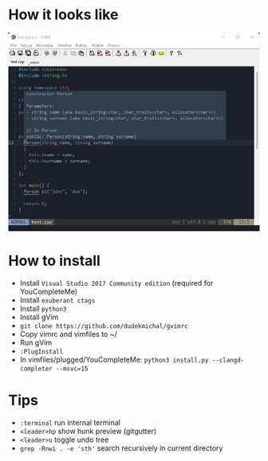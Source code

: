 # How it looks like
![Screen](img/screen.png)

# How to install
* Install `Visual Studio 2017 Community edition` (required for YouCompleteMe)
* Install `exuberant ctags`
* Install `python3`
* Install gVim
* `git clone https://github.com/dudekmichal/gvimrc`
* Copy vimrc and vimfiles to ~/
* Run gVim
* `:PlugInstall`
* In vimfiles/plugged/YouCompleteMe:
`python3 install.py --clangd-completer --msvc=15`

# Tips
* `:terminal` run internal terminal
* `<leader>hp` show hunk preview (gitgutter)
* `<leader>u` toggle undo tree
* `grep -Rnwi . -e 'sth'` search recursively in current directory
